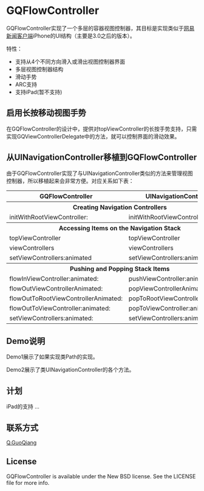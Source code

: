 GQFlowController
================

GQFlowController实现了一个多层的容器视图控制器，其目标是实现类似于[网易新闻客户端](https://itunes.apple.com/cn/app/wang-yi-xin-wen/id425349261?mt=8)iPhone的UI结构（主要是3.0之后的版本）。

特性：
* 支持从4个不同方向滑入或滑出视图控制器界面
* 多层视图控制器结构
* 滑动手势
* ARC支持
* 支持iPad(暂不支持)


启用长按移动视图手势
--------------
在GQFlowController的设计中，提供对topViewController的长按手势支持，只需实现GQViewControllerDelegate中的方法，就可以控制界面的滑动效果。


从UINavigationController移植到GQFlowController
---------------------------------------------

由于GQFlowController实现了与UINavigationController类似的方法来管理视图控制器，所以移植起来会非常方便。对应关系如下表：

<table>
  <tr>
    <th>GQFlowController</th>
    <th>UINavigationController</th>
  </tr>
  <tr>
    <th colspan="2">Creating Navigation Controllers</th>
  </tr>
  <tr>
    <td>initWithRootViewController:</td>
    <td>initWithRootViewController:</td>
  </tr>
  <tr>
    <th colspan="2">Accessing Items on the Navigation Stack</th>
  </tr>
  <tr>
    <td>topViewController</td>
    <td>topViewController</td>
  </tr>
  <tr>
    <td>viewControllers</td>
    <td>viewControllers</td>
  </tr>
   <tr>
    <td>setViewControllers:animated</td>
    <td>setViewControllers:animated</td>
  </tr>
  <tr>
    <th colspan="2">Pushing and Popping Stack Items</th>
  </tr>
  <tr>
    <td>flowInViewController:animated:</td>
    <td>pushViewController:animated:</td>
  </tr>
  <tr>
    <td>flowOutViewControllerAnimated:</td>
    <td>popViewControllerAnimated:</td>
  </tr>
  <tr>
    <td>flowOutToRootViewControllerAnimated:</td>
    <td>popToRootViewControllerAnimated:</td>
  </tr>
  <tr>
    <td>flowOutToViewController:animated:</td>
    <td>popToViewController:animated:</td>
  </tr>
  <tr>
    <td>setViewControllers:animated:</td>
    <td>setViewControllers:animated:</td>
  </tr>
</table>

Demo说明
-------

Demo1展示了如果实现类Path的实现。

Demo2展示了类UINavigationController的各个方法。

计划
-----
iPad的支持
...


联系方式
---

[Q.GuoQiang](https://github.com/gonefish)

License
-------

GQFlowController is available under the New BSD license. See the LICENSE file for more info.
